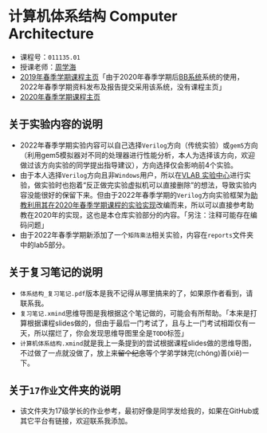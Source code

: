 # 计算机体系结构 Computer Architecture

- 课程号：`011135.01`
- 授课老师：[周学海](http://staff.ustc.edu.cn/~xhzhou/)
- [2019年春季学期课程主页](http://home.ustc.edu.cn/~candrol/)「由于2020年春季学期后[BB系统](https://www.bb.ustc.edu.cn/)系统的使用，2022年春季学期资料发布及报告提交采用该系统，没有课程主页」
- [2020年春季学期课程主页](http://home.ustc.edu.cn/~hyf15/)

## 关于实验内容的说明

- 2022年春季学期实验内容可以自己选择`Verilog`方向（传统实验）或`gem5`方向（利用gem5模拟器对不同的处理器进行性能分析，本人为选择该方向，欢迎做过该方向实验的同学提出指导建议），方向选择仅会影响前4个实验。
- 由于本人选择`Verilog`方向且非`Windows`用户，所以在[VLAB 实验中心](https://vlab.ustc.edu.cn/)进行实验，做实验时也抱着“反正做完实验虚拟机可以直接删除”的想法，导致实验内容没能很好的保留下来。但由于2022年春季学期的`Verilog`方向实验框架为[助教利用其在2020年春季学期课程的实验实现](https://github.com/yuxguo/USTC-ComputerArchitecture-2020S)改编而来，所以可以直接参考助教在2020年的实现，这也是本仓库实验部分的内容。「另注：注释可能存在编码问题」
- 由于2022年春季学期新添加了一个`矩阵乘法`相关实验，内容在`reports`文件夹中的lab5部分。

## 关于复习笔记的说明

- `体系结构_复习笔记.pdf`版本是我不记得从哪里搞来的了，如果原作者看到，请联系我。
- `复习笔记.xmind`思维导图是我根据这个笔记做的，可能会有所帮助。「本来是打算根据课程slides做的，但由于最后一门考试了，且与上一门考试相距仅有一天，所以摆烂了，你会发现思维导图里全是`TODO`标签」
- `计算机体系结构.xmind`就是我上一条提到的尝试根据课程slides做的思维导图，不过做了一点就没做了，放上来~~留个纪念~~等个学弟学妹完(chóng)善(xiě)一下。

## 关于`17作业`文件夹的说明

- 该文件夹为17级学长的作业参考，最初好像是同学发给我的，如果在GitHub或其它平台有链接，欢迎联系我添加。